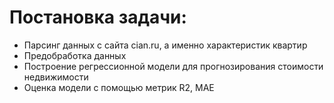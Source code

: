 # Постановка задачи:

- Парсинг данных с сайта cian.ru, а именно характеристик квартир
- Предобработка данных
- Построение регрессионной модели для прогнозирования стоимости недвижимости
- Оценка модели с помощью метрик R2, MAE
